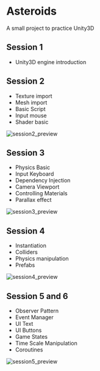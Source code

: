 # Asteroids

A small project to practice Unity3D

## Session 1

- Unity3D engine introduction

## Session 2

- Texture import
- Mesh import
- Basic Script
- Input mouse
- Shader basic

![session2_preview](session2.gif)

## Session 3

- Physics Basic
- Input Keyboard
- Dependency Injection
- Camera Viewport
- Controlling Materials
- Parallax effect

![session3_preview](session3.gif)

## Session 4

- Instantiation
- Colliders
- Physics manipulation
- Prefabs

![session4_preview](session4.gif)

## Session 5 and 6

- Observer Pattern
- Event Manager
- UI Text
- UI Buttons
- Game States
- Time Scale Manipulation
- Coroutines

![session5_preview](session5_6.gif)